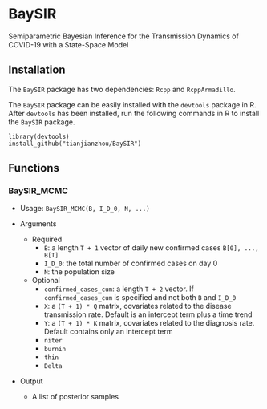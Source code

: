# BaySIR
Semiparametric Bayesian Inference for the Transmission Dynamics of COVID-19 with a State-Space Model

## Installation
The `BaySIR` package has two dependencies: `Rcpp` and `RcppArmadillo`.

The `BaySIR` package can be easily installed with the `devtools` package in R. After `devtools` has been installed, run the following commands in R to install the `BaySIR` package.
```
library(devtools)
install_github("tianjianzhou/BaySIR")
```


## Functions

### BaySIR_MCMC
- Usage: `BaySIR_MCMC(B, I_D_0, N, ...)`

- Arguments
  - Required
    - `B`: a length `T + 1` vector of daily new confirmed cases `B[0], ..., B[T]`
    - `I_D_0`: the total number of confirmed cases on day 0
    - `N`: the population size
  - Optional
    - `confirmed_cases_cum`: a length `T + 2` vector. If `confirmed_cases_cum` is specified and not both `B` and `I_D_0`
    - `X`: a `(T + 1) * Q` matrix, covariates related to the disease transmission rate. Default is an intercept term plus a time trend
    - `Y`: a `(T + 1) * K` matrix, covariates related to the diagnosis rate. Default contains only an intercept term
    - `niter`
    - `burnin`
    - `thin`
    - `Delta`

- Output
  - A list of posterior samples
